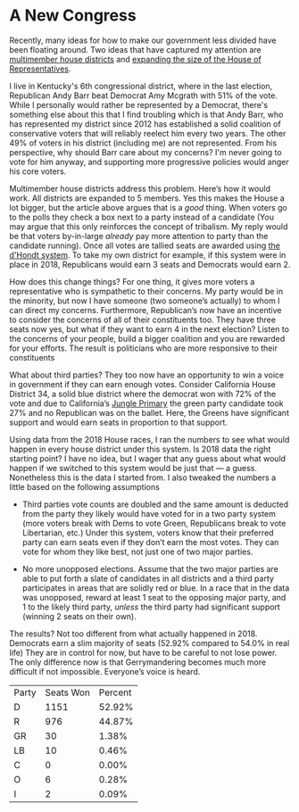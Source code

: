 # A New Congress

Recently, many ideas for how to make our government less divided have been floating around. Two ideas that have captured my attention are [multimember house districts](https://www.politico.com/interactives/2019/how-to-fix-politics-in-america/polarization/multimember-house-districts/) and [expanding the size of the House of Representatives](https://www.politico.com/interactives/2019/how-to-fix-politics-in-america/participation/bigger-virtual-house-of-representatives/).

I live in Kentucky's 6th congressional district, where in the last election, Republican Andy Barr beat Democrat Amy Mcgrath with 51% of the vote. While I personally would rather be represented by a Democrat, there's something else about this that I find troubling which is that Andy Barr, who has represented my district since 2012 has established a solid coalition of conservative voters that will reliably reelect him every two years. The other 49% of voters in his district (including me) are not represented. From his perspective, why should Barr care about my concerns? I'm never going to vote for him anyway, and supporting more progressive policies would anger his core voters. 

Multimember house districts address this problem. Here’s how it would work. All districts are expanded to 5 members. Yes this makes the House a lot bigger, but the article above argues that is a _good_ thing. When voters go to the polls they check a box next to a party instead of a candidate (You may argue that this only reinforces the concept of tribalism. My reply would be that voters by-in-large _already_ pay more attention to party than the candidate running). Once all votes are tallied seats are awarded using [the d'Hondt system](http://www.europarl.europa.eu/unitedkingdom/en/european-elections/european_elections/the_voting_system.html). To take my own district for example, if this system were in place in 2018, Republicans would earn 3 seats and Democrats would earn 2.

How does this change things? For one thing, it gives more voters a representative who is sympathetic to their concerns. My party would be in the minority, but now I have someone (two someone’s actually) to whom I can direct my concerns. Furthermore, Republican’s now have an incentive to consider the concerns of all of their constituents too. They have three seats now yes, but what if they want to earn 4 in the next election? Listen to the concerns of your people, build a bigger coalition and you are rewarded for your efforts. The result is politicians who are more responsive to their constituents

What about third parties? They too now have an opportunity to win a voice in government if they can earn enough votes. Consider California House District 34, a solid blue district where the democrat won with 72% of the vote and due to California’s [Jungle Primary](https://www.npr.org/2018/06/05/617250124/how-californias-jungle-primary-system-works) the green party candidate took 27% and no Republican was on the ballet. Here, the Greens have significant support and would earn seats in proportion to that support.

Using data from the 2018 House races, I ran the numbers to see what would happen in every house district under this system. Is 2018 data the right starting point? I have no idea, but I wager that any guess about what would happen if we switched to this system would be just that — a guess. Nonetheless this is the data I started from. I also tweaked the numbers a little based on the following assumptions

 - Third parties vote counts are doubled and the same amount is deducted from the party they likely would have voted for in a two party system (more voters break with Dems to vote Green, Republicans break to vote Libertarian, etc.) Under this system, voters know that their preferred party can earn seats even if they don’t earn the most votes. They can vote for whom they like best, not just one of two major parties.

 - No more unopposed elections. Assume that the two major parties are able to put forth a slate of candidates in all districts and a third party participates in areas that are solidly red or blue. In a race that in the data was unopposed, reward at least 1 seat to the opposing major party, and 1 to the likely third party, _unless_ the third party had significant support (winning 2 seats on their own).

The results? Not too different from what actually happened in 2018. Democrats earn a slim majority of seats (52.92% compared to 54.0% in real life) They are in control for now, but have to be careful to not lose power. The only difference now is that Gerrymandering becomes much more difficult if not impossible. Everyone’s voice is heard. 

|       |           |         | 
|-------|-----------|---------| 
| Party | Seats Won | Percent | 
| D     | 1151      | 52.92%  | 
| R     | 976       | 44.87%  | 
| GR    | 30        | 1.38%   | 
| LB    | 10        | 0.46%   | 
| C     | 0         | 0.00%   | 
| O     | 6         | 0.28%   | 
| I     | 2         | 0.09%   | 

